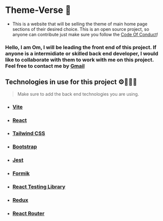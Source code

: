 # Theme-Verse 🌌
- This is a website that will be selling the theme of main home page sections of their desired choice. This is an open source project, so anyone can contribute just make sure you follow the [Code Of Conduct](Code_Of_Conduct.md)!


### Hello, I am Om, I will be leading the front end of this project. If anyone is a intermidiate or skilled back end developer, I would like to collaborate with them to work with me on this project.  Feel free to contact me by [Gmail](https://mail.google.com/mail/?view=cm&fs=1&to=chandankarom07@gmail.com)


## Technologies in use for this project ⚙️👨🏻‍💻

> Make sure to add the back end technologies you are using.

- ### [Vite](https://vitejs.dev/)
- ### [React](https://react.dev/)
- ### [Tailwind CSS](https://tailwindcss.com/)
- ### [Bootstrap](https://getbootstrap.com/) 
- ### [Jest](https://jestjs.io/)
- ### [Formik](https://formik.org/) 
- ### [React Testing Library](https://testing-library.com/docs/react-testing-library/intro/)
- ### [Redux](https://redux.js.org/) 
- ### [React Router](https://reactrouter.com/)





